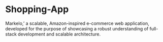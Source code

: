 # Shopping-App
Markelo,’ a scalable, Amazon-inspired e-commerce web application, developed for the purpose of showcasing a robust understanding of full-stack development and scalable architecture.
